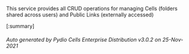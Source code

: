 






This service provides all CRUD operations for managing Cells (folders shared across users) and Public Links (externally accessed)

[:summary]

###### Auto generated by Pydio Cells Enterprise Distribution v3.0.2 on 25-Nov-2021
